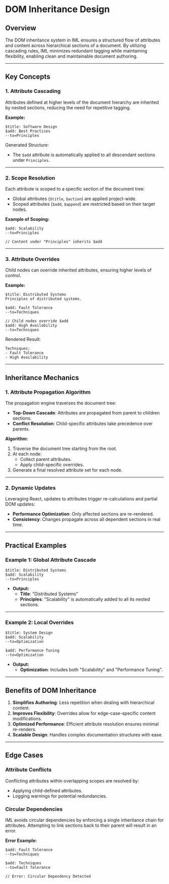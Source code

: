 # DOM Inheritance Design

## Overview

The DOM inheritance system in IML ensures a structured flow of attributes and content across hierarchical sections of a
document. By utilizing cascading rules, IML minimizes redundant tagging while maintaining flexibility, enabling clean
and maintainable document authoring.

---

## Key Concepts

### 1. **Attribute Cascading**

Attributes defined at higher levels of the document hierarchy are inherited by nested sections, reducing the need for
repetitive tagging.

**Example:**

```plaintext
$title: Software Design
$add: Best Practices
--to=Principles
```

Generated Structure:

- The `$add` attribute is automatically applied to all descendant sections under `Principles`.

---

### 2. **Scope Resolution**

Each attribute is scoped to a specific section of the document tree:

- Global attributes (`$title`, `$action`) are applied project-wide.
- Scoped attributes (`$add`, `$append`) are restricted based on their target nodes.

**Example of Scoping:**

```plaintext
$add: Scalability
--to=Principles

// Content under "Principles" inherits $add
```

---

### 3. **Attribute Overrides**

Child nodes can override inherited attributes, ensuring higher levels of control.

**Example:**

```plaintext
$title: Distributed Systems
Principles of distributed systems.

$add: Fault Tolerance
--to=Techniques

// Child nodes override $add
$add: High Availability
--to=Techniques
```

Rendered Result:

```plaintext
Techniques:
- Fault Tolerance
- High Availability
```

---

## Inheritance Mechanics

### 1. **Attribute Propagation Algorithm**

The propagation engine traverses the document tree:

- **Top-Down Cascade**: Attributes are propagated from parent to children sections.
- **Conflict Resolution**: Child-specific attributes take precedence over parents.

**Algorithm:**

1. Traverse the document tree starting from the root.
2. At each node:
    - Collect parent attributes.
    - Apply child-specific overrides.
3. Generate a final resolved attribute set for each node.

---

### 2. **Dynamic Updates**

Leveraging React, updates to attributes trigger re-calculations and partial DOM updates:

- **Performance Optimization**: Only affected sections are re-rendered.
- **Consistency**: Changes propagate across all dependent sections in real time.

---

## Practical Examples

### Example 1: Global Attribute Cascade

```plaintext
$title: Distributed Systems
$add: Scalability
--to=Principles
```

- **Output:**
    - **Title**: "Distributed Systems"
    - **Principles**: "Scalability" is automatically added to all its nested sections.

---

### Example 2: Local Overrides

```plaintext
$title: System Design
$add: Scalability
--to=Optimization

$add: Performance Tuning
--to=Optimization
```

- **Output:**
    - **Optimization**: Includes both "Scalability" and "Performance Tuning".

---

## Benefits of DOM Inheritance

1. **Simplifies Authoring**: Less repetition when dealing with hierarchical content.
2. **Improves Flexibility**: Overrides allow for edge-case-specific content modifications.
3. **Optimized Performance**: Efficient attribute resolution ensures minimal re-renders.
4. **Scalable Design**: Handles complex documentation structures with ease.

---

## Edge Cases

### Attribute Conflicts

Conflicting attributes within overlapping scopes are resolved by:

- Applying child-defined attributes.
- Logging warnings for potential redundancies.

### Circular Dependencies

IML avoids circular dependencies by enforcing a single inheritance chain for attributes. Attempting to link sections
back to their parent will result in an error.

**Error Example:**

```plaintext
$add: Fault Tolerance
--to=Techniques

$add: Techniques
--to=Fault Tolerance

// Error: Circular Dependency Detected
```